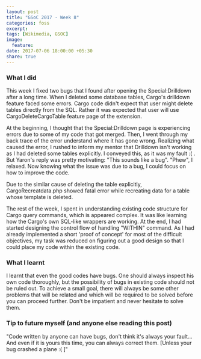 ```yaml
---
layout: post
title: "GSoC 2017 - Week 8"
categories: foss
excerpt:
tags: [Wikimedia, GSOC]
image:
  feature:
date: 2017-07-06 18:00:00 +05:30
share: true
---
```


### What I did

This week I fixed two bugs that I found after opening the Special:Drilldown after a long time. When I deleted some database tables, Cargo's drilldown feature faced some errors. Cargo code didn't expect that user might delete tables directly from the SQL. Rather it was expected that user will use CargoDeleteCargoTable feature page of the extension. 

At the beginning, I thought that the Special:Drilldown page is experiencing errors due to some of my code that got merged. Then, I went through my back trace of the error understand where it has gone wrong. Realizing what caused the error, I rushed to inform my mentor that Drilldown isn't working as I had deleted some tables explicitly. I conveyed this, as it was my fault :( . But Yaron's reply was pretty motivating: "This sounds like a bug". "Phew", I relaxed. Now knowing what the issue was due to a bug, I could focus on how to improve the code.

Due to the similar cause of deleting the table explicitly, CargoRecreatdata.php showed fatal error while recreating data for a table whose template is deleted.

The rest of the week, I spent in understanding existing code structure for Cargo query commands, which is appeared complex. It was like learning how the Cargo's own SQL-like wrappers are working. At the end, I had started designing the control flow of handling "WITHIN" command. As I had already implemented a short 'proof of concept' for most of the difficult objectives, my task was reduced on figuring out a good design so that I could place my code within the existing code.



### What I learnt

I learnt that even the good codes have bugs. One should always inspect his own code thoroughly, but the possibility of bugs in existing code should not be ruled out.
To achieve a small goal, there will always be some other problems that will be related and which will be required to be solved before you can proceed further. Don't be impatient and never hesitate to solve them.

### Tip to future myself (and anyone else reading this post)

"Code written by anyone can have bugs, don't think it's always your fault... And even if it is yours this time, you can always correct them. [Unless your bug crashed a plane :( ]"